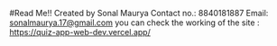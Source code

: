 #Read Me!!
Created by Sonal Maurya
Contact no.: 8840181887
Email: sonalmaurya.17@gmail.com
you can check the working of the site : https://quiz-app-web-dev.vercel.app/
